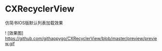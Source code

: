 # CXRecyclerView
仿简书IOS版默认列表加载效果

! [效果图] https://github.com/githappygo/CXRecyclerView/blob/master/preview/preview.gif
